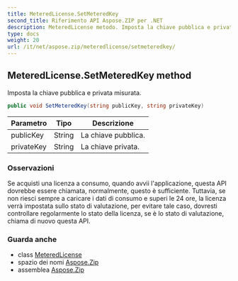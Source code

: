 ```yaml
---
title: MeteredLicense.SetMeteredKey
second_title: Riferimento API Aspose.ZIP per .NET
description: MeteredLicense metodo. Imposta la chiave pubblica e privata misurata.
type: docs
weight: 20
url: /it/net/aspose.zip/meteredlicense/setmeteredkey/
---
```

## MeteredLicense.SetMeteredKey method

Imposta la chiave pubblica e privata misurata.

```csharp
public void SetMeteredKey(string publicKey, string privateKey)
```

| Parametro | Tipo | Descrizione |
| --- | --- | --- |
| publicKey | String | La chiave pubblica. |
| privateKey | String | La chiave privata. |

### Osservazioni

Se acquisti una licenza a consumo, quando avvii l'applicazione, questa API dovrebbe essere chiamata, normalmente, questo è sufficiente. Tuttavia, se non riesci sempre a caricare i dati di consumo e superi le 24 ore, la licenza verrà impostata sullo stato di valutazione, per evitare tale caso, dovresti controllare regolarmente lo stato della licenza, se è lo stato di valutazione, chiama di nuovo questa API.

### Guarda anche

* class [MeteredLicense](../)
* spazio dei nomi [Aspose.Zip](../../meteredlicense/)
* assemblea [Aspose.Zip](../../../)


